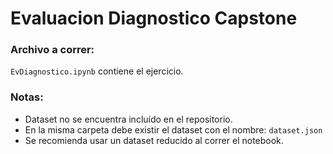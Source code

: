 # Evaluacion Diagnostico Capstone

### Archivo a correr:
```EvDiagnostico.ipynb``` contiene el ejercicio. 

### Notas:
* Dataset no se encuentra incluído en el repositorio.
* En la misma carpeta debe existir el dataset con el nombre: ```dataset.json``` 
* Se recomienda usar un dataset reducido al correr el notebook.
 
